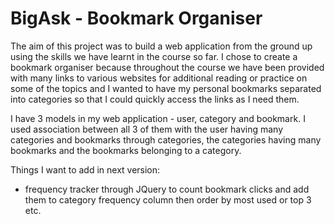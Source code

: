 # BigAsk - Bookmark Organiser

The aim of this project was to build a web application from the ground up using the skills we have learnt in the course so far. I chose to create a bookmark organiser because throughout the course we have been provided with many links to various websites for additional reading or practice on some of the topics and I wanted to have my personal bookmarks separated into categories so that I could quickly access the links as I need them.

I have 3 models in my web application - user, category and bookmark. I used association between all 3 of them with the user having many categories and bookmarks through categories, the categories having many bookmarks and the bookmarks belonging to a category. 

Things I want to add in next version:

* frequency tracker through JQuery to count bookmark clicks and add them to category frequency column then order by most used or top 3 etc.
